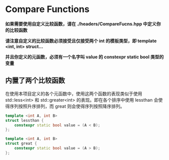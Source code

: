 # Compare Functions

**如果需要使用自定义比较函数，请在 ./headers/CompareFucns.hpp 中定义你的比较函数**

**请注意自定义的比较函数必须接受且仅接受两个 int 的模板类型，即 template <int, int> struct...**

**并且你定义的元函数，必须有一个名字叫 value 的 constexpr static bool 类型的变量**

## 内置了两个比较函数

在使用本项目定义的各个元函数中，使用这两个函数的表现类似于使用 std::less\<int\> 和 std::greater\<int\> 的表现。即在各个排序中使用 lessthan 会使得序列按照升序排列，而 great 则会使得序列按照降序排列。

```c++
template <int A, int B>
struct lessthan {
	constexpr static bool value = (A < B);
};

template <int A, int B>
struct great {
	constexpr static bool value = (A > B);
};
```

